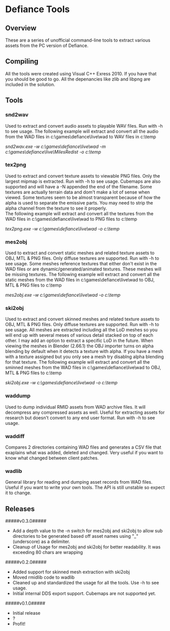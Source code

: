 # Defiance Tools #

## Overview ##
These are a series of unofficial command-line tools to extract various assets from the PC version of Defiance. 

## Compiling ##
All the tools were created using Visual C++ Exress 2010. If you have that you should be good to go. All the depenancies like zlib and libpng are included in the solution. 

## Tools ##
### snd2wav ###
Used to extract and convert audio assets to playable WAV files. Run with -h to see usage.
The following example will extract and convert all the audio from the WAD files in c:\games\defiance\live\wad to WAV files in c:\temp 

*snd2wav.exe -w c:\games\defiance\live\wad -m c:\games\defiance\live\MilesRedist -o c:\temp*  

### tex2png ###
Used to extract and convert texture assets to viewable PNG files. Only the largest mipmap is extracted. Run with -h to see usage. Cubemaps are also supported and will have a -N appended the end of the filename. Some textures are actually terrain data and dom't make a lot of sense when viewed. Some textures seem to be almost transparent because of how the alpha is used to separate the emissive parts. You may need to strip the alpha channel from the texture to see it properly.   
The following example will extract and convert all the textures from the WAD files in c:\games\defiance\live\wad to PNG files to c:\temp 

*tex2png.exe -w c:\games\defiance\live\wad -o c:\temp*  

### mes2obj ###
Used to extract and convert static meshes and related texture assets to OBJ, MTL & PNG files. Only diffuse textures are supported. Run with -h to see usage. Some meshes reference textures that either don't exist in the WAD files or are dynamic/generated/animated textures. These meshes will be missing textures. 
The following example will extract and convert all the static meshes from the WAD files in c:\games\defiance\live\wad to OBJ, MTL & PNG files to c:\temp 

*mes2obj.exe -w c:\games\defiance\live\wad -o c:\temp*  

### ski2obj ###
Used to extract and convert skinned meshes and related texture assets to OBJ, MTL & PNG files. Only diffuse textures are supported. Run with -h to see usage. All meshes are extracted including all the LoD meshes so you will end up with several meses of various detail stacked on top of each other. I may add an option to extract a specific LoD in the future. When viewing the meshes in Blender (2.66.1) the OBJ importer turns on alpha blending by default when it detects a texture with alpha. If you have a mesh with a texture assigned but you only see a mesh try disablng alpha blending for that texture. 
The following example will extract and convert all the sminned meshes from the WAD files in c:\games\defiance\live\wad to OBJ, MTL & PNG files to c:\temp 

*ski2obj.exe -w c:\games\defiance\live\wad -o c:\temp*  
  
### waddump ###
Used to dump individual RMID assets from WAD archive files. It will decompress any compressed assets as well. Useful for extracting assets for research but doesn't convert to any end user format. Run with -h to see usage.  

### waddiff ###
Compares 2 directories containing WAD files and generates a CSV file that exaplains what was added, deleted and changed. Very useful if you want to know what changed between client patches.  

### wadlib ###
General library for reading and dumping asset records from WAD files. Useful if you want to write your own tools. The API is still unstable so expect it to change. 

## Releases ##
#####v0.3.0#####
* Add a depth value to the -n switch for mes2obj and ski2obj to allow sub directories to be generated based off asset names using "_" (underscore) as a delimiter.
* Cleanup of Usage for mes2obj and ski2obj for better readability. It was exceeding 80 chars are wrapping

#####v0.2.0#####
* Added support for skinned mesh extraction with ski2obj
* Moved rmidlib code to wadlib
* Cleaned up and standardized the usage for all the tools. Use -h to see usage.
* Initial internal DDS export support. Cubemaps are not supported yet. 

#####v0.1.0#####
* Initial release
* ?
* Profit!
